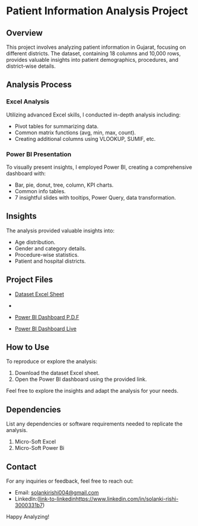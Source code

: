 # Patient Information Analysis Project

## Overview
This project involves analyzing patient information in Gujarat, focusing on different districts. The dataset, containing 18 columns and 10,000 rows, provides valuable insights into patient demographics, procedures, and district-wise details.

## Analysis Process

### Excel Analysis
Utilizing advanced Excel skills, I conducted in-depth analysis including:
- Pivot tables for summarizing data.
- Common matrix functions (avg, min, max, count).
- Creating additional columns using VLOOKUP, SUMIF, etc.

### Power BI Presentation
To visually present insights, I employed Power BI, creating a comprehensive dashboard with:
- Bar, pie, donut, tree, column, KPI charts.
- Common info tables.
- 7 insightful slides with tooltips, Power Query, data transformation.

## Insights
The analysis provided valuable insights into:
- Age distribution.
- Gender and category details.
- Procedure-wise statistics.
- Patient and hospital districts.

## Project Files
- [Dataset Excel Sheet](https://docs.google.com/spreadsheets/d/1k4bf6XQesnbsiilL8zsPjRw-ET8_2bCp/edit?usp=drive_link&ouid=101082540720314963908&rtpof=true&sd=true)
- 
- [Power BI Dashboard P.D.F](https://drive.google.com/file/d/1ATRFTJeToXKeR2CNHX2xwxgJ-VGXsZHE/view?usp=drive_link)

- [Power BI Dashboard Live](https://app.powerbi.com/groups/me/reports/9fada7c3-6c38-44a3-b994-93bb116a2167?ctid=d0583313-b4e4-405d-8e24-38d981ac10cf&pbi_source=linkShare)

## How to Use
To reproduce or explore the analysis:
1. Download the dataset Excel sheet.
2. Open the Power BI dashboard using the provided link.

Feel free to explore the insights and adapt the analysis for your needs.

## Dependencies
List any dependencies or software requirements needed to replicate the analysis.
1. Micro-Soft Excel
2. Micro-Soft Power Bi

## Contact
For any inquiries or feedback, feel free to reach out:
- Email: solankirishi004@gmail.com
- LinkedIn:([link-to-linkedin](https://www.linkedin.com/in/solanki-rishi-3000331b7)https://www.linkedin.com/in/solanki-rishi-3000331b7)

Happy Analyzing!

